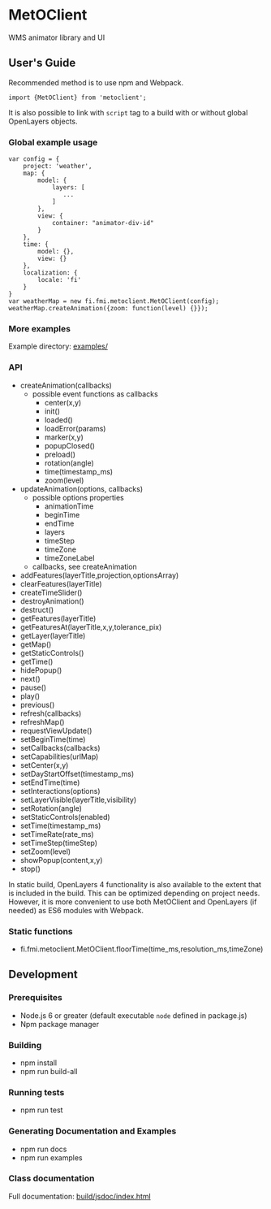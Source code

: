 # MetOClient

WMS animator library and UI

## User's Guide

Recommended method is to use npm and Webpack.

    import {MetOClient} from 'metoclient';

It is also possible to link with `script` tag to a build with or without global OpenLayers objects.

### Global example usage

    var config = {
        project: 'weather',                
        map: {
            model: {
                layers: [
                   ...
                ]
            },
            view: {
                container: "animator-div-id"
            }
        },
        time: {
            model: {},
            view: {}
        },
        localization: {
            locale: 'fi'
        }
    }
    var weatherMap = new fi.fmi.metoclient.MetOClient(config);
    weatherMap.createAnimation({zoom: function(level) {}});

### More examples

Example directory: [examples/](examples/)

### API

* createAnimation(callbacks)
    * possible event functions as callbacks
        * center(x,y)
        * init()
        * loaded()
        * loadError(params)
        * marker(x,y)
        * popupClosed()
        * preload()
        * rotation(angle)
        * time(timestamp_ms)
        * zoom(level)
* updateAnimation(options, callbacks)
    * possible options properties
        * animationTime
        * beginTime
        * endTime
        * layers
        * timeStep
        * timeZone
        * timeZoneLabel
    * callbacks, see createAnimation     
* addFeatures(layerTitle,projection,optionsArray)        
* clearFeatures(layerTitle)
* createTimeSlider()        
* destroyAnimation()
* destruct()
* getFeatures(layerTitle)        
* getFeaturesAt(layerTitle,x,y,tolerance_pix)        
* getLayer(layerTitle)        
* getMap()        
* getStaticControls()
* getTime()
* hidePopup()
* next()
* pause()
* play()
* previous()
* refresh(callbacks)
* refreshMap()
* requestViewUpdate()
* setBeginTime(time)
* setCallbacks(callbacks)
* setCapabilities(urlMap)
* setCenter(x,y)
* setDayStartOffset(timestamp_ms)
* setEndTime(time)
* setInteractions(options)
* setLayerVisible(layerTitle,visibility)
* setRotation(angle)
* setStaticControls(enabled)
* setTime(timestamp_ms)
* setTimeRate(rate_ms)
* setTimeStep(timeStep)
* setZoom(level)
* showPopup(content,x,y)
* stop()

In static build, OpenLayers 4 functionality is also available to the extent that is included in the build. This can be optimized depending on project needs. However, it is more convenient to use both MetOClient and OpenLayers (if needed) as ES6 modules with Webpack.

### Static functions

* fi.fmi.metoclient.MetOClient.floorTime(time_ms,resolution_ms,timeZone)

## Development

### Prerequisites

* Node.js 6 or greater (default executable `node` defined in package.js)
* Npm package manager

### Building

* npm install
* npm run build-all

### Running tests

* npm run test

### Generating Documentation and Examples

* npm run docs
* npm run examples

### Class documentation

Full documentation: [build/jsdoc/index.html](build/jsdoc/index.html)
